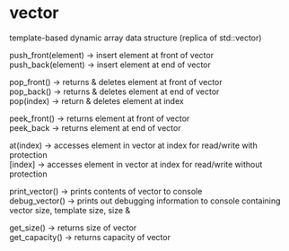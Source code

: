 # vector
template-based dynamic array data structure (replica of std::vector) <br/>

push_front(element) -> insert element at front of vector <br/>
push_back(element) -> insert element at end of vector <br/>

pop_front() -> returns & deletes element at front of vector <br/>
pop_back() -> returns & deletes element at end of vector <br/>
pop(index) -> return & deletes element at index <br/>

peek_front() -> returns element at front of vector <br/>
peek_back -> returns element at end of vector <br/>
 
at(index) -> accesses element in vector at index for read/write with protection <br/>
[index] -> accesses element in vector at index for read/write without protection <br/>

print_vector() -> prints contents of vector to console <br/>
debug_vector() -> prints out debugging information to console containing vector size, template size, size &  <br/>

get_size() -> returns size of vector <br/>
get_capacity() -> returns capacity of vector <br/>

